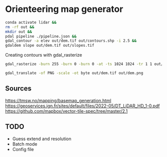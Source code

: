 # Orienteering map generator

```sh
conda activate lidar &&
rm -rf out &&
mkdir out &&
pdal pipeline ./pipeline.json &&
gdal_contour -a elev out/dem.tif out/contours.shp -i 2.5 &&
gdaldem slope out/dem.tif out/slopes.tif
```

Creating contours with gdal_rasterize

```sh
gdal_rasterize -burn 255 -burn 0 -burn 0 -at -ts 1024 1024 -tr 1 1 out/contours.shp out/contours.tif
```

```sh
gdal_translate -of PNG -scale -ot byte out/dem.tif out/dem.png
```

## Sources

https://tmsw.no/mapping/basemap_generation.html
https://geoservices.ign.fr/sites/default/files/2022-05/DT_LiDAR_HD_1-0.pdf
https://github.com/mapbox/vector-tile-spec/tree/master/2.1

## TODO

- Guess extend and resolution
- Batch mode
- Config file
